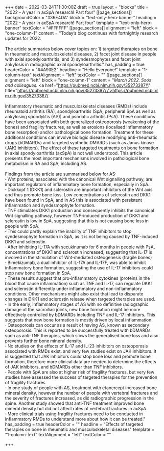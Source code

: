 +++
date = 2022-03-24T11:00:00Z
draft = true
layout = "blocks"
title = "2022 – A year in axSpA research! Part four"
[[page_sections]]
backgroundColor = "#36E4DA"
block = "text-only-hero-banner"
heading = "2022 – A year in axSpA research! Part four"
template = "text-only-hero-banner"
textColor = "#FFFFFF"
[[page_sections]]
alignment = "left"
block = "one-column-1"
content = "Today’s blog continues with fortnightly research updates for 2022.<br><br>The article summaries below cover topics on: 1) targeted therapies on bone in rheumatic and musculoskeletal diseases, 2) facet joint disease in people with axial spondyloarthritis, and 3) syndesmophytes and facet joint ankylosis in radiographic axial spondyloarthritis."
has_padding = true
headerColor = "#4A90E2"
headline = "Hello Everyone!"
template = "1-column-text"
textAlignment = "left"
textColor = ""
[[page_sections]]
alignment = "left"
block = "one-column-1"
content = "<em>March 2022. Soós and colleagues.</em> <a href=\"https://pubmed.ncbi.nlm.nih.gov/35273387/\" title=\"https://pubmed.ncbi.nlm.nih.gov/35273387/\">https://pubmed.ncbi.nlm.nih.gov/35273387/</a><br><br>Inflammatory rheumatic and musculoskeletal diseases (RMDs) include rheumatoid arthritis (RA), spondyloarthritis (SpA; peripheral SpA as well as ankylosing spondylitis (AS)) and psoriatic arthritis (PsA). These conditions have been associated with both generalized osteoporosis (weakening of the bones) and fragility fractures, as well as erosions (localised inflammatory bone resorption) and/or pathological bone formation. Treatment for these additional conditions can involve biologic disease modifying anti-rheumatic drugs (bDMARDs) and targeted synthetic DMARDs (such as Janus kinase (JAK) inhibitors). The effect of these targeted treatments on bone formation in axial spondyloarthritis (axSpA) is not well understood. This article presents the most important mechanisms involved in pathological bone metabolism in RA and SpA, including AS.<br><br>Findings from the article are summarised below for AS:<br><strong>· </strong>  Wnt proteins, associated with the canonical Wnt signalling pathway, are important regulators of inflammatory bone formation, especially in SpA.<br><strong>· </strong>  Dickkopf 1 (DKK1) and sclerostin are important inhibitors of the Wnt axis and thus promote bone loss. Low concentrations of sclerostin and DKK1 have been found in SpA, and in AS this is associated with persistent inflammation and syndesmophyte formation.<br><strong>· </strong>  TNF stimulates DKK1 production and consequently inhibits the canonical Wnt signalling pathway, however TNF-induced production of DKK1 and sclerostin is low in SpA, suggesting that this is not causing bone loss in people with SpA.<br><strong>· </strong>  This could partly explain the inability of TNF inhibitors to stop syndesmophyte formation in SpA, as it is not being caused by TNF-induced DKK1 and sclerostin.<br><strong>· </strong>  After inhibiting IL-17A with secukinumab for 6 months in people with PsA, concentrations of DKK1 and sclerostin increased, suggesting that IL-17 is involved in the stimulation of Wnt-mediated osteogenesis (fragile bones)<br><strong>· </strong>  Bimekizumab, a dual inhibitor of IL-17A and IL-17F, was able to inhibit inflammatory bone formation, suggesting the use of IL-17 inhibitors could stop new bone formation in SpA.<br><strong>· </strong>  These results suggest that pro-inflammatory cytokines (proteins in the blood that cause inflammation) such as TNF and IL-17, can regulate DKK1 and sclerostin differently under inflammatory and non-inflammatory conditions. Other mechanisms might also exist that lead to disparate changes in DKK1 and sclerostin release when targeted therapies are used.<br><strong>· </strong>  In the early, inflammatory stages of AS with no definitive radiographic damage of the sacroiliac joints, new bone formation might be more effectively controlled by bDMARDs including TNF and IL-17 inhibitors. This suggests that new bone formation is mostly driven by local inflammation.<br>· Osteoporosis can occur as a result of having AS, known as secondary osteoporosis. This is reported to be successfully treated with bDMARDs such as anti-TNF therapies, which slows the generalised bone loss and also prevents further bone mineral density.<br><strong>· </strong>  No studies on the effects of IL-17 and IL-23 inhibitors on osteoporosis associated with RMDs exist, and very few studies exist on JAK inhibitors. It is suggested that JAK inhibitors could stop bone loss and promote bone formation, therefore more clinical data are needed to determine the effects of JAK inhibitors, and bDMARDs other than TNF inhibitors.<br><strong>· </strong>  People with SpA are also at higher risk of fragility fractures, but very few studies have assessed the success of targeted therapies for the prevention of fragility fractures.<br><strong>· </strong>  In one study of people with AS, treatment with etanercept increased bone mineral density, however the number of people with vertebral fractures and the severity of fractures increased, as did radiographic progression in the spine. Another study showed that anti-TNF treatment improved bone mineral density but did not affect rates of vertebral fractures in axSpA.<br><strong>· </strong>  More clinical trials using fragility fractures need to be conducted in inflammatory RMDs to understand more about how it can be treated."
has_padding = true
headerColor = ""
headline = "Effects of targeted therapies on bone in rheumatic and musculoskeletal diseases"
template = "1-column-text"
textAlignment = "left"
textColor = ""

+++
